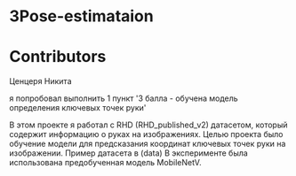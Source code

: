 # 3Pose-estimataion




# Contributors

Ценцеря Никита


я попробовал выполнить 1 пункт 
'3 балла - обучена модель определения ключевых точек руки'


В этом проекте я работал с RHD (RHD_published_v2) датасетом, который содержит информацию о руках на изображениях. Целью проекта было обучение модели для предсказания координат ключевых точек руки на изображении. Пример датасета в (data)
В эксперименте была использована предобученная модель MobileNetV.


